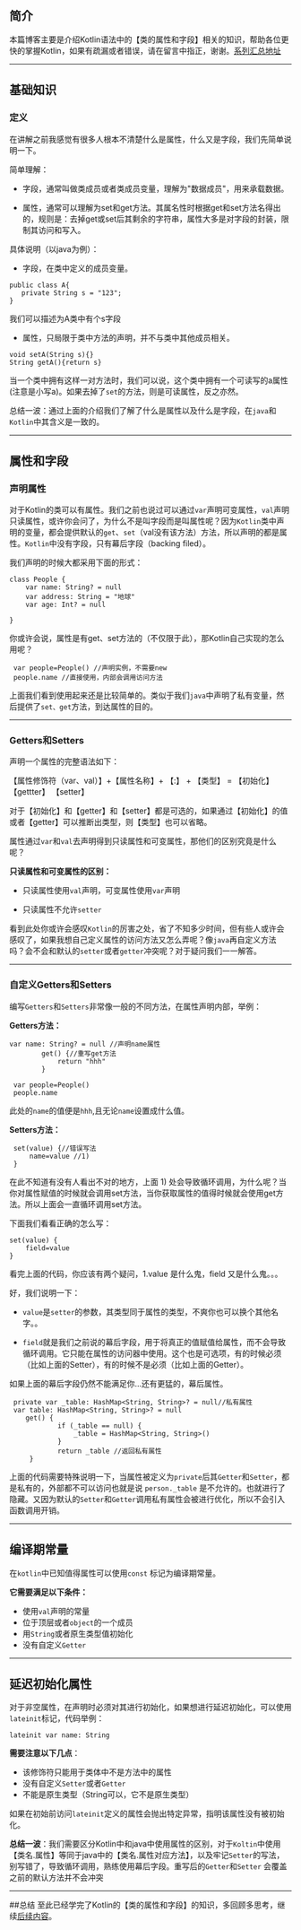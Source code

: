 ## **简介**
本篇博客主要是介绍Kotlin语法中的【类的属性和字段】相关的知识，帮助各位更快的掌握Kotlin，如果有疏漏或者错误，请在留言中指正，谢谢。[系列汇总地址](https://github.com/guohaiyang1992/kotlin)

---
## **基础知识**
### **定义**
在讲解之前我感觉有很多人根本不清楚什么是属性，什么又是字段，我们先简单说明一下。

简单理解：

 - 字段，通常叫做类成员或者类成员变量，理解为"数据成员"，用来承载数据。

 - 属性，通常可以理解为set和get方法。其属名性时根据get和set方法名得出的，规则是：去掉get或set后其剩余的字符串，属性大多是对字段的封装，限制其访问和写入。


具体说明（以java为例）：

 - 字段，在类中定义的成员变量。

 ```
public class A{
    private String s = "123";
}
 ```
我们可以描述为A类中有个s字段
 - 属性，只局限于类中方法的声明，并不与类中其他成员相关。

 ```
void setA(String s){}
String getA(){return s}
 ```
 当一个类中拥有这样一对方法时，我们可以说，这个类中拥有一个可读写的a属性(注意是小写a)。如果去掉了`set`的方法，则是可读属性，反之亦然。

总结一波：通过上面的介绍我们了解了什么是属性以及什么是字段，在`java`和`Kotlin`中其含义是一致的。

---
## **属性和字段**
### **声明属性**
对于Kotlin的类可以有属性。我们之前也说过可以通过`var`声明可变属性，`val`声明只读属性，或许你会问了，为什么不是叫字段而是叫属性呢？因为`Kotlin`类中声明的变量，都会提供默认的`get`、`set`（val没有该方法）方法，所以声明的都是属性。`Kotlin`中没有字段，只有幕后字段（backing filed）。

我们声明的时候大都采用下面的形式：

```
class People {
    var name: String? = null
    var address: String = "地球"
    var age: Int? = null

}
```

你或许会说，属性是有get、set方法的（不仅限于此），那Kotlin自己实现的怎么用呢？

```
 var people=People() //声明实例，不需要new
 people.name //直接使用，内部会调用访问方法
```
上面我们看到使用起来还是比较简单的。类似于我们`java`中声明了私有变量，然后提供了`set、get`方法，到达属性的目的。

---
### **Getters和Setters**

声明一个属性的完整语法如下：

【属性修饰符（var、val）】+【属性名称】+ 【:】 + 【类型】 = 【初始化】
	 【gettter】
	 【setter】
	 
对于【初始化】和【getter】和【setter】都是可选的，如果通过【初始化】的值或者【getter】可以推断出类型，则【类型】也可以省略。

属性通过`var`和`val`去声明得到只读属性和可变属性，那他们的区别究竟是什么呢？

**只读属性和可变属性的区别：**

 - 只读属性使用`val`声明，可变属性使用`var`声明
 
 - 只读属性不允许`setter`

看到此处你或许会感叹`Kotlin`的厉害之处，省了不知多少时间，但有些人或许会感叹了，如果我想自己定义属性的访问方法又怎么弄呢？像`java`再自定义方法吗？会不会和默认的`setter`或者`getter`冲突呢？对于疑问我们一一解答。

---
### **自定义Getters和Setters**
编写`Getters`和`Setters`非常像一般的不同方法，在属性声明内部，举例：

**Getters方法：**
```
var name: String? = null //声明name属性
        get() {//重写get方法
            return "hhh" 
        }
```

```
 var people=People()
 people.name
```
此处的`name`的值便是`hhh`,且无论`name`设置成什么值。

**Setters方法：**

```
 set(value) {//错误写法
     name=value //1)
 }
```
在此不知道有没有人看出不对的地方，上面 1) 处会导致循环调用，为什么呢？当你对属性赋值的时候就会调用set方法，当你获取属性的值得时候就会使用get方法。所以上面会一直循环调用set方法。

下面我们看看正确的怎么写：

```
set(value) {
    field=value
}
```
看完上面的代码，你应该有两个疑问，1.value 是什么鬼，field 又是什么鬼。。。

好，我们说明一下：

 - `value`是`setter`的参数，其类型同于属性的类型，不爽你也可以换个其他名字。。
 
 - `field`就是我们之前说的幕后字段，用于将真正的值赋值给属性，而不会导致循环调用。它只能在属性的访问器中使用。这个也是可选项，有的时候必须（比如上面的Setter），有的时候不是必须（比如上面的Getter）。

如果上面的幕后字段仍然不能满足你...还有更猛的，幕后属性。

```
 private var _table: HashMap<String, String>? = null//私有属性
 var table: HashMap<String, String>? = null 
    get() {
            if (_table == null) {
                _table = HashMap<String, String>()
            }
            return _table //返回私有属性
     }
```

上面的代码需要特殊说明一下，当属性被定义为`private`后其`Getter`和`Setter`，都是私有的，外部都不可以访问也就是说 `person._table` 是不允许的。也就进行了隐藏。又因为默认的`Setter`和`Getter`调用私有属性会被进行优化，所以不会引入函数调用开销。

---
## **编译期常量**
在`kotlin`中已知值得属性可以使用`const` 标记为编译期常量。

**它需要满足以下条件：**

 - 使用`val`声明的常量
 - 位于顶层或者`object`的一个成员
 - 用`String`或者原生类型值初始化
 - 没有自定义`Getter`

---
## **延迟初始化属性**

对于非空属性，在声明时必须对其进行初始化，如果想进行延迟初始化，可以使用`lateinit`标记，代码举例：

```
lateinit var name: String
```

**需要注意以下几点**：

 - 该修饰符只能用于类体中不是方法中的属性
 - 没有自定义`Setter`或者`Getter`
 - 不能是原生类型（String可以，它不是原生类型）

如果在初始前访问`lateinit`定义的属性会抛出特定异常，指明该属性没有被初始化。

**总结一波**：我们需要区分Kotlin中和java中使用属性的区别，对于`Koltin`中使用【类名.属性】等同于java中的【类名.属性对应方法】，以及牢记`Setter`的写法，别写错了，导致循环调用，熟练使用幕后字段。重写后的`Getter`和`Setter` 会覆盖之前的默认方法并不会冲突

---
##总结
至此已经学完了Kotlin的【类的属性和字段】的知识，多回顾多思考，继续[后续内容](https://github.com/guohaiyang1992/kotlin)。
